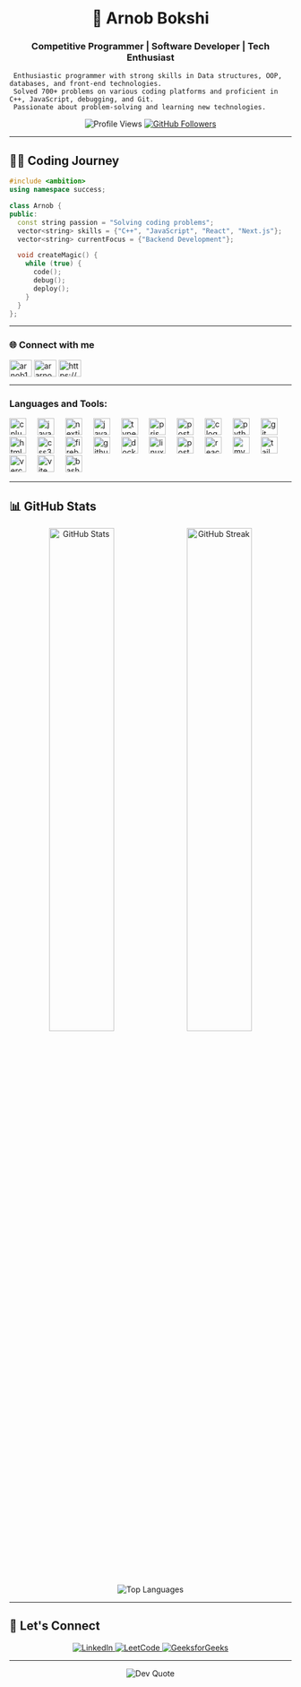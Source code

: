 <h1 align="center">🚀 Arnob Bokshi</h1>

<h3 align="center">
  Competitive Programmer | Software Developer | Tech Enthusiast
</h3>

```
 Enthusiastic programmer with strong skills in Data structures, OOP, databases, and front-end technologies.
 Solved 700+ problems on various coding platforms and proficient in C++, JavaScript, debugging, and Git.
 Passionate about problem-solving and learning new technologies.
```

<p align="center">
  <img src="https://komarev.com/ghpvc/?username=arnob1001&color=blueviolet&style=flat" alt="Profile Views" />
  <a href="https://github.com/arnob1001">
    <img src="https://img.shields.io/github/followers/arnob1001?label=Follow&style=social" alt="GitHub Followers" />
  </a>
</p>

---

## 🧑‍💻 Coding Journey

```cpp
#include <ambition>
using namespace success;

class Arnob {
public:
  const string passion = "Solving coding problems";
  vector<string> skills = {"C++", "JavaScript", "React", "Next.js"};
  vector<string> currentFocus = {"Backend Development"};

  void createMagic() {
    while (true) {
      code();
      debug();
      deploy();
    }
  }
};
```

---
### 🌐 Connect with me 
<p align="left">
<a href="https://www.leetcode.com/arnob1111" target="blank"><img align="center" src="https://raw.githubusercontent.com/rahuldkjain/github-profile-readme-generator/master/src/images/icons/Social/leet-code.svg" alt="arnob1111" height="30" width="40" /></a>
<a href="https://auth.geeksforgeeks.org/user/ararno47m4" target="blank"><img align="center" src="https://raw.githubusercontent.com/rahuldkjain/github-profile-readme-generator/master/src/images/icons/Social/geeks-for-geeks.svg" alt="ararno47m4" height="30" width="40" /></a>
<a href="https://linkedin.com/in/https://www.linkedin.com/in/arnob-bokshi-1b88a2323/" target="blank"><img align="center" src="https://raw.githubusercontent.com/rahuldkjain/github-profile-readme-generator/master/src/images/icons/Social/linked-in-alt.svg" alt="https://www.linkedin.com/in/arnob-bokshi-1b88a2323/" height="30" width="40" /></a>

</p>

---

<h3 align="left">Languages and Tools:</h3>
<p align="left">
<div align="left">
    <img src="https://skillicons.dev/icons?i=cpp" height="30" alt="cplusplus logo"  />
  <img width="12" />
    <img src="https://skillicons.dev/icons?i=js" height="30" alt="javascript logo"  />
  <img width="12" />
    <img src="https://skillicons.dev/icons?i=nextjs" height="30" alt="nextjs logo"  />
  <img width="12" />
      <img src="https://skillicons.dev/icons?i=java" height="30" alt="java logo"  />
  <img width="12" />
  <img src="https://skillicons.dev/icons?i=ts" height="30" alt="typescript logo"  />
  <img width="12" />
  <img src="https://skillicons.dev/icons?i=prisma" height="30" alt="prisma logo"  />
  <img width="12" />
  <img src="https://skillicons.dev/icons?i=postman" height="30" alt="postman logo"  />
  <img width="12" />
  <img src="https://skillicons.dev/icons?i=c" height="30" alt="c logo"  />
  <img width="12" />
 <img src="https://skillicons.dev/icons?i=python" height="30" alt="python logo"  />
  <img width="12" />
  <img src="https://skillicons.dev/icons?i=git" height="30" alt="git logo"  />
  <img width="12" />
  <img src="https://skillicons.dev/icons?i=html" height="30" alt="html5 logo"  />
  <img width="12" />
  <img src="https://skillicons.dev/icons?i=css" height="30" alt="css3 logo"  />
  <img width="12" />
  <img src="https://skillicons.dev/icons?i=firebase" height="30" alt="firebase logo"  />
  <img width="12" />
  <img src="https://skillicons.dev/icons?i=github" height="30" alt="github logo"  />
  <img width="12" />
  <img src="https://skillicons.dev/icons?i=docker" height="30" alt="docker logo"  />
  <img width="12" />
  <img src="https://skillicons.dev/icons?i=linux" height="30" alt="linux logo"  />
  <img width="12" />
  <img src="https://skillicons.dev/icons?i=postgres" height="30" alt="postgresql logo"  />
  <img width="12" />
  <img src="https://skillicons.dev/icons?i=react" height="30" alt="react logo"  />
  <img width="12" />
  <img src="https://skillicons.dev/icons?i=mysql" height="30" alt="mysql logo"  />
  <img width="12" />
  <img src="https://skillicons.dev/icons?i=tailwind" height="30" alt="tailwindcss logo"  />
  <img width="12" />
  <img src="https://skillicons.dev/icons?i=vercel" height="30" alt="vercel logo"  />
  <img width="12" />
  <img src="https://skillicons.dev/icons?i=vite" height="30" alt="vite logo"  />
  <img width="12" />
  <img src="https://skillicons.dev/icons?i=bash" height="30" alt="bash logo"  />
  <img width="12" />
</div>

---

## 📊 GitHub Stats

<p align="center">
  <img width="48%" src="https://github-readme-stats.vercel.app/api?username=arnob1001&show_icons=true&theme=radical&include_all_commits=true" alt="GitHub Stats" />
  <img width="48%" src="https://github-readme-streak-stats.herokuapp.com/?user=arnob1001&theme=radical" alt="GitHub Streak" />
</p>

<p align="center">
  <img src="https://github-readme-stats.vercel.app/api/top-langs/?username=arnob1001&layout=compact&theme=radical&langs_count=8" alt="Top Languages" />
</p>

---

## 🤝 Let's Connect

<p align="center">
  <a href="https://www.linkedin.com/in/arnob-bokshi-1b88a2323/">
    <img src="https://img.shields.io/badge/LinkedIn-0077B5?style=for-the-badge&logo=linkedin&logoColor=white" alt="LinkedIn" />
  </a>
  <a href="https://leetcode.com/arnob1111/">
    <img src="https://img.shields.io/badge/LeetCode-FFA116?style=for-the-badge&logo=leetcode&logoColor=black" alt="LeetCode" />
  </a>
  <a href="https://auth.geeksforgeeks.org/user/ararno47m4">
    <img src="https://img.shields.io/badge/GeeksforGeeks-2F8D46?style=for-the-badge&logo=geeksforgeeks&logoColor=white" alt="GeeksforGeeks" />
  </a>
</p>

---

<p align="center">
  <img src="https://quotes-github-readme.vercel.app/api?type=horizontal&theme=radical" alt="Dev Quote" />
</p>

